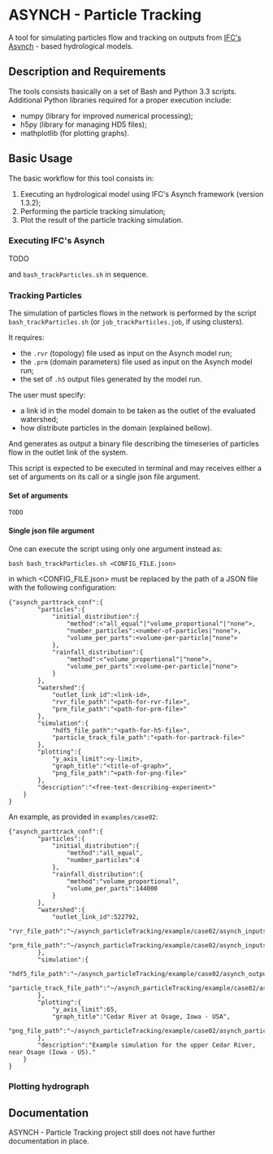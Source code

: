 # ASYNCH - Particle Tracking

A tool for simulating particles flow and tracking on outputs from [IFC's Asynch](https://github.com/Iowa-Flood-Center/asynch) - based hydrological models.

## Description and Requirements

The tools consists basically on a set of Bash and Python 3.3 scripts.
Additional Python libraries required for a proper execution include:

- numpy (library for improved numerical processing);
- h5py (library for managing HD5 files);
- mathplotlib (for plotting graphs).


## Basic Usage

The basic workflow for this tool consists in:

1. Executing an hydrological model using IFC's Asynch framework (version 1.3.2);
2. Performing the particle tracking simulation;
3. Plot the result of the particle tracking simulation.

### Executing IFC's Asynch

TODO

 and `bash_trackParticles.sh` in sequence.

### Tracking Particles

The simulation of particles flows in the network is performed by the script `bash_trackParticles.sh` (or `job_trackParticles.job`, if using clusters).

It requires:

- the `.rvr` (topology) file used as input on the Asynch model run;
- the `.prm` (domain parameters) file used as input on the Asynch model run;
- the set of `.h5` output files generated by the model run.

The user must specify:

- a link id in the model domain to be taken as the outlet of the evaluated watershed;
- how distribute particles in the domain (explained bellow).

And generates as output a binary file describing the timeseries of particles flow in the outlet link of the system.

This script is expected to be executed in terminal and may receives either a set of arguments on its call or a single json file argument.

#### Set of arguments

`TODO`

#### Single json file argument

One can execute the script using only one argument instead as:

    bash bash_trackParticles.sh <CONFIG_FILE.json>

in which <CONFIG_FILE.json> must be replaced by the path of a JSON file with the following configuration:

	{"asynch_parttrack_conf":{
            "particles":{
                "initial_distribution":{
                    "method":<"all_equal"|"volume_proportional"|"none">,
                    "number_particles":<number-of-particles|"none">,
					"volume_per_parts":<volume-per-particle|"none">
                },
                "rainfall_distribution":{
                    "method":<"volume_proportional"|"none">,
                    "volume_per_parts":<volume-per-particle|"none">
                }
            },
            "watershed":{
                "outlet_link_id":<link-id>,
                "rvr_file_path":"<path-for-rvr-file>",
                "prm_file_path":"<path-for-prm-file>"
            },
            "simulation":{
                "hdf5_file_path":"<path-for-h5-file>",
                "particle_track_file_path":"<path-for-partrack-file>"
            },
            "plotting":{
                "y_axis_limit":<y-limit>,
                "graph_title":"<title-of-graph>",
                "png_file_path":"<path-for-png-file>"
            },
			"description":"<free-text-describing-experiment>"
        }
    }

An example, as provided in `examples/case02`:

    {"asynch_parttrack_conf":{
            "particles":{
                "initial_distribution":{
                    "method":"all_equal",
                    "number_particles":4
                },
                "rainfall_distribution":{
                    "method":"volume_proportional",
                    "volume_per_parts":144000
                }
            },
            "watershed":{
                "outlet_link_id":522792,
                "rvr_file_path":"~/asynch_particleTracking/example/case02/asynch_inputs/case02.rvr",
                "prm_file_path":"~/asynch_particleTracking/example/case02/asynch_inputs/case02.prm"
            },
            "simulation":{
                "hdf5_file_path":"~/asynch_particleTracking/example/case02/asynch_outputs/case02_1483228800.h5",
                "particle_track_file_path":"~/asynch_particleTracking/example/case02/asynch_particles/case02.p"
            },
            "plotting":{
                "y_axis_limit":65,
                "graph_title":"Cedar River at Osage, Iowa - USA",
                "png_file_path":"~/asynch_particleTracking/example/case02/asynch_particles/case02.png"
            },
			"description":"Example simulation for the upper Cedar River, near Osage (Iowa - US)."
        }
    }

### Plotting hydrograph

## Documentation

ASYNCH - Particle Tracking project still does not have further documentation in place.
